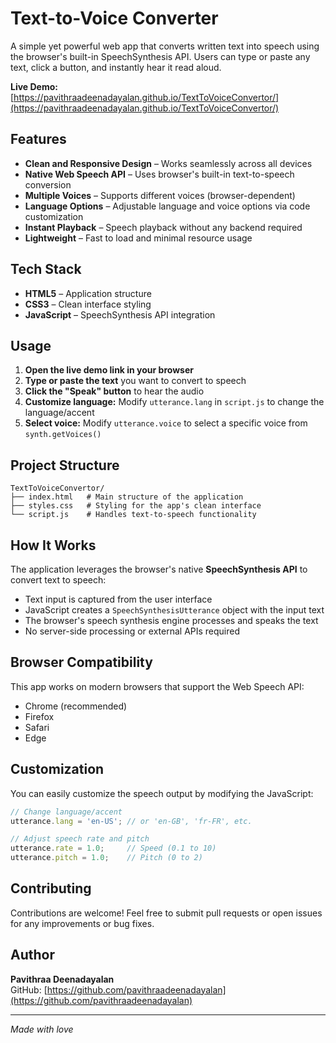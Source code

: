# Text-to-Voice Converter

A simple yet powerful web app that converts written text into speech using the browser's built-in SpeechSynthesis API. Users can type or paste any text, click a button, and instantly hear it read aloud.

**Live Demo:** [https://pavithraadeenadayalan.github.io/TextToVoiceConvertor/](https://pavithraadeenadayalan.github.io/TextToVoiceConvertor/)

## Features

- **Clean and Responsive Design** – Works seamlessly across all devices
- **Native Web Speech API** – Uses browser's built-in text-to-speech conversion
- **Multiple Voices** – Supports different voices (browser-dependent)
- **Language Options** – Adjustable language and voice options via code customization
- **Instant Playback** – Speech playback without any backend required
- **Lightweight** – Fast to load and minimal resource usage

## Tech Stack

- **HTML5** – Application structure
- **CSS3** – Clean interface styling
- **JavaScript** – SpeechSynthesis API integration

## Usage

1. **Open the live demo link in your browser**
2. **Type or paste the text** you want to convert to speech
3. **Click the "Speak" button** to hear the audio
4. **Customize language:** Modify `utterance.lang` in `script.js` to change the language/accent
5. **Select voice:** Modify `utterance.voice` to select a specific voice from `synth.getVoices()`

## Project Structure

```
TextToVoiceConvertor/
├── index.html   # Main structure of the application
├── styles.css   # Styling for the app's clean interface
└── script.js    # Handles text-to-speech functionality
```

## How It Works

The application leverages the browser's native **SpeechSynthesis API** to convert text to speech:

- Text input is captured from the user interface
- JavaScript creates a `SpeechSynthesisUtterance` object with the input text
- The browser's speech synthesis engine processes and speaks the text
- No server-side processing or external APIs required

## Browser Compatibility

This app works on modern browsers that support the Web Speech API:
- Chrome (recommended)
- Firefox
- Safari
- Edge

## Customization

You can easily customize the speech output by modifying the JavaScript:

```javascript
// Change language/accent
utterance.lang = 'en-US'; // or 'en-GB', 'fr-FR', etc.

// Adjust speech rate and pitch
utterance.rate = 1.0;     // Speed (0.1 to 10)
utterance.pitch = 1.0;    // Pitch (0 to 2)
```

## Contributing

Contributions are welcome! Feel free to submit pull requests or open issues for any improvements or bug fixes.

## Author

**Pavithraa Deenadayalan**  
GitHub: [https://github.com/pavithraadeenadayalan](https://github.com/pavithraadeenadayalan)

---

*Made with love*
